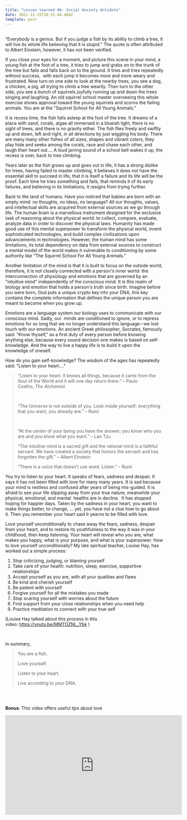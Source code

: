 ```yaml
---
title: "Lesson learned #6: Social Anxiety Antidote"
date: 2021-11-15T18:31:44.468Z
template: post
---
```

\
“Everybody is a genius. But if you judge a fish by its ability to climb a tree, it will live its whole life believing that it is stupid.” The quote is often attributed to Albert Einstein, however, it has not been verified.

If you close your eyes for a moment, and picture this scene in your mind, a young fish at the foot of a tree, it tries to jump and grabs on to the trunk of the tree but fails and falls back on to the ground. It tries and tries repeatedly without success,  with each jump it becomes more and more weary and frustrated. Now turn on one side to look at the nearby trees, you see a dog, a chicken, a pig, all trying to climb a tree wearily. Then turn to the other side, you see a bunch of squirrels joyfully running up and down the trees singing and laughing. An old squirrel school master overseeing this whole exercise shows approval toward the young squirrels and scorns the failing animals. You are at the "Squirrel School for All Young Animals."

It is recess time, the fish falls asleep at the foot of the tree. It dreams of a place with sand, corals, algae all immersed in a blueish light, there is no sight of trees, and there is no gravity either. The fish flies freely and swiftly up and down, left and right, in all directions by just wiggling his body. There are many many other fishes of all sizes, shapes and vibrant colors, they play hide and seeks among the corals, race and chase each other, and laugh their heart out.... A loud jarring sound of a school bell wakes it up, the recess is over, back to tree climbing. 

Years later as the fish grows up and goes out in life, it has a strong dislike for trees, having failed to master climbing, it believes it does not have the essential skill to succeed in life, that it is itself a failure and its life will be the proof. Each time he tries something and fails, that reminds it of its early failures, and believing in its limitations, it resigns from trying further.

Back to the land of humans. Have you noticed that babies are born with an empty mind: no thoughts, no ideas, no language? All our thoughts, values, and intellectual skills are acquired from external sources as we go through life. The human brain is a marvellous instrument designed for the exclusive task of reasoning about the physical world: to collect, compare, evaluate, analyze data in order to discover the physical laws. Humanity has made good use of this mental superpower to transform the physical world, invent sophisticated technologies, and build complex civilizations upon advancements in technologies. However, the human mind has some limitations, its total dependency on data from external sources to construct a mental model of the world makes it vulnerable to conditioning by some authority like "The Squirrel School For All Young Animals." 

Another limitation of the mind is that it is built to focus on the outside world, therefore, it is not closely connected with a person's inner world: the interconnection of physiology and emotions that are governed by an "intuitive mind" independently of the conscious mind. It is this realm of biology and emotion that holds a person's truth since birth. Imagine before you were born, God puts a unique crypto key into your DNA, this key contains the complete information that defines the unique person you are meant to become when you grow up.

Emotions are a language system our biology uses to communicate with our conscious mind. Sadly, our  minds are conditioned to ignore, or to repress emotions for so long that we no longer understand this language--we lost touch with our emotions. An ancient Greek philosopher, Socrates, famously said: "Know thyself," as a first duty of every person before knowing anything else, because every sound decision one makes is based on self-knowledge. And the way to live a happy life is to build it upon the knowledge of oneself. 

How do you gain self-knowledge? The wisdom of the ages has repeatedly said: "Listen to your heart...." 

> “[](https://healingbrave.com/collections/all/products/the-way-home-poem "The Way Home Handwritten Poetry Print about Following Your Heart by Jennifer Williamson")Listen to your heart. It knows all things, because it came from the Soul of the World and it will one day return there.” – Paulo Coelho, *The Alchemist* 
>
> <br/>
>
> “The Universe is not outside of you. Look inside yourself; everything that you want, you already are.” – Rumi 
>
> <br/>
>
> “At the center of your being you have the answer; you know who you are and you know what you want.” – Lao Tzu
>
> “The intuitive mind is a sacred gift and the rational mind is a faithful servant. We have created a society that honors the servant and has forgotten the gift.” – Albert Einstein
>
> “There is a voice that doesn’t use word. Listen.” – Rumi

You try to listen to your heart. It speaks of fears, sadness and despair. It says it has not been filled with love for many many years. It is sad because your mind is restless and confused after years of being mis-guided. It is afraid to see your life slipping away from your true nature, meanwhile your physical, emotional, and mental  healths are in decline.  It has stopped hoping for happier days. Taken by the sadness in your heart, you want to make things better, to change, ... yet, you have not a clue how to go about it. Then you remember your heart said it yearns to be filled with love. 

Love yourself unconditionally to chase away the fears, sadness, despair from your heart, and to restore its youthfulness to the way it was in your childhood, then keep listening. Your heart will reveal who you are, what makes you happy, what is your purpose, and what is your superpower. How to love yourself unconditionally? My late spiritual teacher, Louise Hay, has worked out a simple process:

1. Stop criticizing, judging, or blaming yourself
2. Take care of your health: nutrition, sleep, exercise, supportive relationships 
3. Accept yourself as you are, with all your qualities and flaws
4. Be kind and cherish yourself
5. Be patient with yourself
6. Forgive yourself for all the mistakes you made
7. Stop scaring yourself with worries about the future
8. Find support from your close relationships when you need help
9. Practice meditation to connect with your true self

(Louise Hay talked about this process in this video: <https://youtu.be/MMTOZNL_Ybk> )

<br/>

In summary, 

> You are a fish.
>
> Love yourself.
>
> Listen to your heart.
>
> Live according to your DNA.

<br/><br/>

**Bonus**: This video offers useful tips about love 

<iframe width="560" height="315" src="https://www.youtube.com/embed/fIa0U4DMTFs" title="YouTube video player" frameborder="0" allow="accelerometer; autoplay; clipboard-write; encrypted-media; gyroscope; picture-in-picture" allowfullscreen></iframe>
